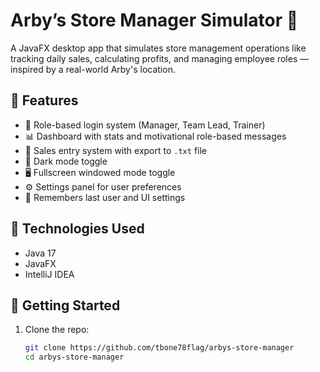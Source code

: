 # Arby’s Store Manager Simulator 🧾

A JavaFX desktop app that simulates store management operations like tracking daily sales, calculating profits, and managing employee roles — inspired by a real-world Arby's location.

## 🌟 Features

- 🔐 Role-based login system (Manager, Team Lead, Trainer)
- 📊 Dashboard with stats and motivational role-based messages
- 🧾 Sales entry system with export to `.txt` file
- 🌙 Dark mode toggle
- 🖥 Fullscreen windowed mode toggle
- ⚙️ Settings panel for user preferences
- 🔄 Remembers last user and UI settings

## 🧠 Technologies Used

- Java 17
- JavaFX
- IntelliJ IDEA

## 🚀 Getting Started

1. Clone the repo:
   ```bash
   git clone https://github.com/tbone78flag/arbys-store-manager
   cd arbys-store-manager
